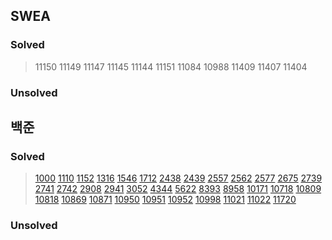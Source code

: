 ## SWEA

### Solved

> 11150 11149 11147 11145 11144 11151 11084 10988 11409 11407 11404

### Unsolved

>





## 백준

### Solved

>[1000](https://www.acmicpc.net/problem/1000) [1110](https://www.acmicpc.net/problem/1110) [1152](https://www.acmicpc.net/problem/1152) [1316](https://www.acmicpc.net/problem/1316) [1546](https://www.acmicpc.net/problem/1546) [1712](https://www.acmicpc.net/problem/1712) [2438](https://www.acmicpc.net/problem/2438) [2439](https://www.acmicpc.net/problem/2439) [2557](https://www.acmicpc.net/problem/2557) [2562](https://www.acmicpc.net/problem/2562) [2577](https://www.acmicpc.net/problem/2577) [2675](https://www.acmicpc.net/problem/2675) [2739](https://www.acmicpc.net/problem/2739) [2741](https://www.acmicpc.net/problem/2741) [2742](https://www.acmicpc.net/problem/2742) [2908](https://www.acmicpc.net/problem/2908) [2941](https://www.acmicpc.net/problem/2941) [3052](https://www.acmicpc.net/problem/3052) [4344](https://www.acmicpc.net/problem/4344) [5622](https://www.acmicpc.net/problem/5622) [8393](https://www.acmicpc.net/problem/8393) [8958](https://www.acmicpc.net/problem/8958) [10171](https://www.acmicpc.net/problem/10171) [10718](https://www.acmicpc.net/problem/10718) [10809](https://www.acmicpc.net/problem/10809) [10818](https://www.acmicpc.net/problem/10818) [10869](https://www.acmicpc.net/problem/10869) [10871](https://www.acmicpc.net/problem/10871) [10950](https://www.acmicpc.net/problem/10950) [10951](https://www.acmicpc.net/problem/10951) [10952](https://www.acmicpc.net/problem/10952) [10998](https://www.acmicpc.net/problem/10998) [11021](https://www.acmicpc.net/problem/11021) [11022](https://www.acmicpc.net/problem/11022) [11720](https://www.acmicpc.net/problem/11720)

### Unsolved

> 


